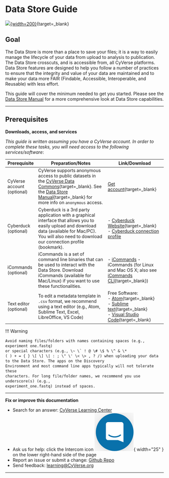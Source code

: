 # Data Store Guide

[data]: ../assets/ds/datastore_plchldr.png

[![][data]{width=200}](https://cyverse.org/data-store){target=_blank}

## Goal

The Data Store is more than a place to save your files; it is a way to easily manage the 
lifecycle of your data from upload to analysis to publication. The Data Store crosscuts, and is accessible from, 
all CyVerse platforms. Data Store features are designed to help you follow a number of practices to 
ensure that the integrity and value of your data are maintained and to make your data more FAIR (Findable,
Accessible, Interoperable, and Reusable) with less effort. 

This guide will cover the minimum needed
to get you started. Please see the [Data Store Manual](https://cyverse.atlassian.net/wiki/spaces/DS/overview) for a more comprehensive look at Data Store capabilities.

------------------------------------------------------------------------

## Prerequisites

**Downloads, access, and services**

*This guide is written assuming you have a CyVerse account. In order to complete these tasks, you will need access to the
following services/software*:


| Prerequisite | Preparation/Notes | Link/Download |
| --- | --- | --- |
| CyVerse account <br> (optional) | CyVerse supports anonymous access to public datasets in the [CyVerse Data Commons](https://datacommons.cyverse.org/){target=_blank}. See the [Data Store Manual](https://cyverse.atlassian.net/wiki/spaces/DS/overview){target=_blank} for more info on `anonymous` access. |  [Get account](https://user.cyverse.org/){target=_blank} |
| Cyberduck  <br> (optional) |  Cyberduck is a 3rd party application with a graphical interface that allows you to easily upload and download data (available for Mac/PC). <br> You will also need to download our connection profile (bookmark). | - [Cyberduck Website](https://cyberduck.io/download/){target=_blank} <br> - [Cyberduck connection profile](cyberduck.md) |
|iCommands  <br> (optional) | iCommands is a set of command line binaries that can be used to interact with the Data Store. Download iCommands (available for Mac/Linux) if you want to use these functionalities. | - [iCommands](icommands.md) - iCommands (for Linux and Mac OS X; also see [iCommands CLI](https://irods.org/download/){target=_blank}) |
| Text editor  <br> (optional) | To edit a metadata template in `.csv` format, we recommend using a text editor (e.g., Atom, Sublime Text, Excel, LibreOffice, VS Code) | Free Software: <br> - [Atom](https://atom.io/){target=_blank} <br> - [Sublime text](https://www.sublimetext.com/){target=_blank} <br> - [Visual Studio Code](https://code.visualstudio.com/){target=_blank} |

!!! Warning

    Avoid naming files/folders with names containing spaces (e.g., experiment one.fastq) 
    or special characters (e.g., \~ \` ! @ \# \$ % \^ & \*
    ( ) + = { } \[ \] \| : ; \" \' \< \> , ? /) when uploading your data to the Data Store. The apps on the Discovery
    Environment and most command line apps typically will not tolerate these
    characters. For long file/folder names, we recommend you use underscore(s) (e.g.,
    experiment_one.fastq) instead of spaces.

------------------------------------------------------------------------

**Fix or improve this documentation**

-   Search for an answer: [CyVerse Learning Center](https://cyverse-learning-materials.github.io/learning-materials-home)
-   Ask us for help: click the Intercom icon ![Intercom](../assets/intercom.png){ width="25" } on the lower right-hand side of the page
-   Report an issue or submit a change: [Github Repo](https://github.com/CyVerse-learning-materials/data_store_guide)
-   Send feedback: [learning@CyVerse.org](learning@CyVerse.org)

------------------------------------------------------------------------
